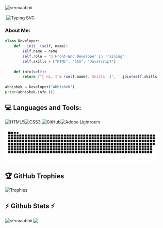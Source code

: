  
<div align="left">
      <img src="https://komarev.com/ghpvc/?username=vermaabhii&label=Profile%20views&color=2483f8&style=flat" target="blank" alt="vermaabhii"/>
</div> <br>
<img class="project-assets-image img-responsive constrained" alt="" src="https://cdna.artstation.com/p/assets/images/images/021/720/920/original/pixel-jeff-mario.gif?1572709433">

<img src="https://readme-typing-svg.demolab.com?font=Fira+Code&size=22&pause=500&color=2483F8&width=435&lines=Hi+there+👋%2C+I'm+Abhishek!;Front-End+Developer+in+Training" alt="Typing SVG">
<h3 align="left">About Me:</h3>



```python
class Developer:
    def __init__(self, name):
        self.name = name
        self.role = "🚀 Front-End Developer in Training"
        self.skills = ["HTML", "CSS", "JavaScript"]

    def info(self):
        return f"👋 Hi, I'm {self.name}. Skills: {', '.join(self.skills)}. Let's build!"

abhishek = Developer("Abhishek")
print(abhishek.info ())
```

<h2 align="left" class="heading-element" dir="auto">💻 Languages and Tools:</h2>

<img src="https://camo.githubusercontent.com/d4d9d935f85b68223a3514c6a889ea3ed6a77afb5f560c05baa1a1b168077830/68747470733a2f2f696d672e736869656c64732e696f2f62616467652f68746d6c352d2532334533344632362e7376673f7374796c653d666f722d7468652d6261646765266c6f676f3d68746d6c35266c6f676f436f6c6f723d7768697465" alt="HTML5" data-canonical-src="https://img.shields.io/badge/html5-%23E34F26.svg?style=for-the-badge&amp;logo=html5&amp;logoColor=white" style="max-width: 100%;"><img src="https://camo.githubusercontent.com/930c71eac967cc5cec61c0aa08ba3719f9cb68e28cdffa63b28b0a31be1663b4/68747470733a2f2f696d672e736869656c64732e696f2f62616467652f637373332d2532333135373242362e7376673f7374796c653d666f722d7468652d6261646765266c6f676f3d63737333266c6f676f436f6c6f723d7768697465" alt="CSS3" data-canonical-src="https://img.shields.io/badge/css3-%231572B6.svg?style=for-the-badge&amp;logo=css3&amp;logoColor=white" style="max-width: 100%;">
<img src="https://camo.githubusercontent.com/66f65b624ead72f1e24e692af13a63b62b63c87be522ca42438ef2367693ecd7/68747470733a2f2f696d672e736869656c64732e696f2f62616467652f4769744875622d2532333132313031312e7376673f7374796c653d666f722d7468652d6261646765266c6f676f3d676974687562266c6f676f436f6c6f723d7768697465" alt="GitHub" data-canonical-src="https://img.shields.io/badge/GitHub-%23121011.svg?style=for-the-badge&amp;logo=github&amp;logoColor=white" style="max-width: 100%;"><img src="https://camo.githubusercontent.com/01a9f1d58c499d863f0ac70c375f62112c91128d0875ca568d98cc76d4ea2e44/68747470733a2f2f696d672e736869656c64732e696f2f62616467652f41646f62652532304c69676874726f6f6d2d3331413846462e7376673f7374796c653d666f722d7468652d6261646765266c6f676f3d41646f62652532304c69676874726f6f6d266c6f676f436f6c6f723d7768697465" alt="Adobe Lightroom" data-canonical-src="https://img.shields.io/badge/Adobe%20Lightroom-31A8FF.svg?style=for-the-badge&amp;logo=Adobe%20Lightroom&amp;logoColor=white" style="max-width: 100%;">

![snake gif](https://github.com/vermaabhii/vermaabhii/blob/output/github-snake-dark.svg)
<br>
## 🏆 GitHub Trophies
![Trophies](https://github-profile-trophy.vercel.app/?username=vermaabhii&theme=onedark)

<!-- Github Stats Section -->
<h2 align="left">⚡ Github Stats ⚡</h2>
<p align=left>
  <div align=left>
      <img align="center" width="45%" src="https://github-readme-streak-stats.herokuapp.com/?user=vermaabhii&theme=react&border=61dafb&hide_border=true" target="blank" alt="vermaabhii" />
      <img align="center" width="45%" src="https://github-readme-stats.vercel.app/api?username=vermaabhii&show_icons=true&theme=react&border_color=61dafb&hide_border=true" target="blank"/>
      
  </div>
</p>

<br>
